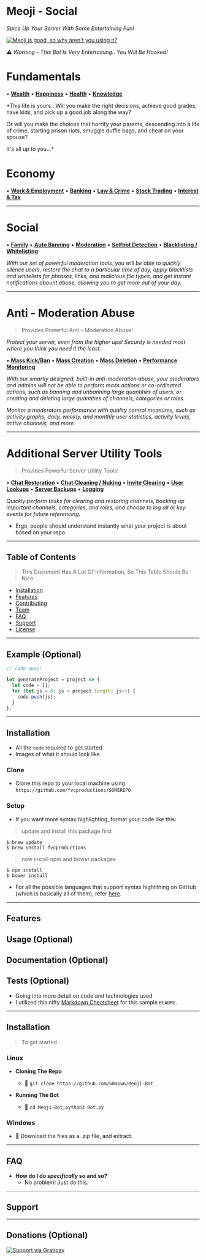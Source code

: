 # **Meoji - Social**
*Spice Up Your Server With Some Entertaining Fun!*

<a href="#Meoji Is Cool"><img src="https://avatars1.githubusercontent.com/u/4284691?v=3&s=200" title="Meoji is good, so why aren't you using it?" alt="Meoji is good, so why aren't you using it?"></a>

*⚠️ Warning - This Bot Is Very Entertaining.. You Will Be Hooked!*

# **Fundamentals**

• [**Wealth**](https://github.com/Meoji/Discord/Bots/wiki/Wealth)
• [**Happiness**](https://github.com/Meoji/Meoji-Bot/wiki/AutoBanning)
• [**Health**](https://github.com/Meoji/Meoji-Bot/wiki/AutoBanning)
• [**Knowledge**](https://github.com/Meoji/Meoji-Bot/wiki/AutoBanning)

*This life is yours.. Will you make the right decisions, achieve good grades, have kids, and pick up a good job along the way?

Or will you make the choices that horrify your parents, descending into a life of crime, starting prison riots, smuggle duffle bags, and cheat on your spouse?

It's all up to you...*

# **Economy**

• [**Work & Employment**](https://github.com/Meoji/Meoji-Bot/wiki/AutoBanning)
• [**Banking**](https://github.com/60xpwn/Meoji-Bot/wiki/ChannelLocking)
• [**Law & Crime**](https://github.com/60xpwn/Meoji-Bot/wiki/ServerLocking)
• [**Stock Trading**](https://github.com/60xpwn/Meoji-Bot/wiki/ProxyBlocker)
• [**Interest & Tax**](https://github.com/60xpwn/Meoji-Bot/wiki/ServerLocking)

---

# **Social**

• [**Family**](https://github.com/60xpwn/Meoji-Bot/wiki/AutoMuting)
• [**Auto Banning**](https://github.com/60xpwn/Meoji-Bot/wiki/AutoBanning)
• [**Moderation**](https://github.com/60xpwn/Meoji-Bot/wiki/Moderation)
• [**Selfbot Detection**](https://github.com/60xpwn/Meoji-Bot/wiki/SelfbotDetection)
• [**Blacklisting / Whitelisting**](https://github.com/60xpwn/Meoji-Bot/wiki/Listing)

*With our set of powerful moderation tools, you will be able to quickly silence users, restore the chat to a particular time of day,
apply blacklists and whitelists for phrases, links, and malicious file types, and get instant notifications abount abuse, allowing you to get more out of your day.*

---

# **Anti - Moderation Abuse**

> Provides Powerful Anti - Moderation Abuse!

*Protect your server, even from the higher ups! Security is needed most where you think you need it the least.*

• [**Mass Kick/Ban**](https://github.com/60xpwn/Meoji-Bot/wiki/AutoMuting)
• [**Mass Creation**](https://github.com/60xpwn/Meoji-Bot/wiki/AutoBanning)
• [**Mass Deletion**](https://github.com/60xpwn/Meoji-Bot/wiki/AutoBanning)
• [**Performance Monitoring**](https://github.com/60xpwn/Meoji-Bot/wiki/SelfbotDetection)

*With our smartly designed, built-in anti-moderation abuse, your moderators and admins will not be able to perform mass actions or co-ordinated actions, such as banning and unbanning large quantities of users, or creating and deleting large quantities of channels, categories or roles.*

*Monitor a moderators performance with quality control measures, such as activity graphs, daily, weekly, and monthly user statistics, activity levels, active channels, and more.*

---

# **Additional Server Utility Tools**

> Provides Powerful Server Utility Tools!

• [**Chat Restoration**](https://github.com/60xpwn/Meoji-Bot/wiki/ChatRestoration)
• [**Chat Cleaning / Nuking**](https://github.com/60xpwn/Meoji-Bot/wiki/ChatCleaning)
• [**Invite Clearing**](https://github.com/60xpwn/Meoji-Bot/wiki/InviteCleaning)
• [**User Lookups**](https://github.com/60xpwn/Meoji-Bot/wiki/UserLookups)
• [**Server Backups**](https://github.com/60xpwn/Meoji-Bot/wiki/ServerBackups)
• [**Logging**](https://github.com/60xpwn/Meoji-Bot/wiki/Logging)

*Quickly perform tasks for clearing and restoring channels, backing up important channels, categories, and roles, and choose to log all or key events for future referencing.*

- Ergo, people should understand instantly what your project is about based on your repo


---


## Table of Contents

> This Document Has A Lot Of Information, So This Table Should Be Nice.

- [Installation](#installation)
- [Features](#features)
- [Contributing](#contributing)
- [Team](#team)
- [FAQ](#faq)
- [Support](#support)
- [License](#license)


---

## Example (Optional)

```javascript
// code away!

let generateProject = project => {
  let code = [];
  for (let js = 0; js < project.length; js++) {
    code.push(js);
  }
};
```

---

## Installation

- All the `code` required to get started
- Images of what it should look like

### Clone

- Clone this repo to your local machine using `https://github.com/fvcproductions/SOMEREPO`

### Setup

- If you want more syntax highlighting, format your code like this:

> update and install this package first

```shell
$ brew update
$ brew install fvcproductions
```

> now install npm and bower packages

```shell
$ npm install
$ bower install
```

- For all the possible languages that support syntax highlithing on GitHub (which is basically all of them), refer <a href="https://github.com/github/linguist/blob/master/lib/linguist/languages.yml" target="_blank">here</a>.

---

## Features
## Usage (Optional)
## Documentation (Optional)
## Tests (Optional)

- Going into more detail on code and technologies used
- I utilized this nifty <a href="https://github.com/adam-p/markdown-here/wiki/Markdown-Cheatsheet" target="_blank">Markdown Cheatsheet</a> for this sample `README`.

---

## Installation

> To get started...

### Linux

- **Cloning The Repo**
    - 🍴 `git clone https://github.com/60xpwn/Meoji-Bot`

- **Running The Bot**
    - 👯 `cd Meoji-Bot;python3 Bot.py`

### Windows

- 🔨 Download the files as a .zip file, and extract.

---

## FAQ

- **How do I do *specifically* so and so?**
    - No problem! Just do this.

---

## Support

---

## Donations (Optional)

[![Support via Gratipay](https://cdn.rawgit.com/gratipay/gratipay-badge/2.3.0/dist/gratipay.png)](https://gratipay.com/fvcproductions/)
